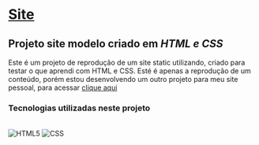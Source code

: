 # [Site](https://rlvenancio2021.github.io/site/)

## Projeto site modelo criado em _HTML e CSS_

Este é um projeto de reprodução de um site static utilizando, criado para testar o que aprendi com HTML e CSS. Esté é apenas a reprodução de um conteúdo, porém estou desenvolvendo um outro projeto para meu site pessoal, para acessar [clique aqui](https://rodrigovenancio.herokuapp.com/index)

### Tecnologias utilizadas neste projeto

<div style="display: inline_block"><br/>
  <img aling="center" alt="HTML5" src="https://img.shields.io/badge/HTML-239120?style=for-the-badge&logo=html5&logoColor=white"/>
  <img aling="center" alt="CSS" src="https://img.shields.io/badge/CSS-239120?&style=for-the-badge&logo=css3&logoColor=white"/>
</div>
